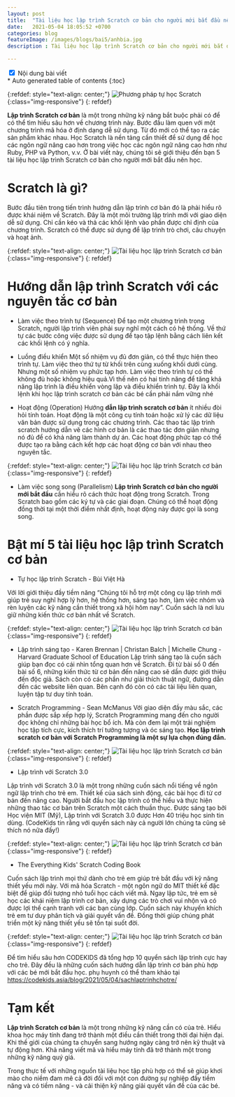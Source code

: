 ```yaml
---
layout: post
title:  "Tài liệu học lập trình Scratch cơ bản cho người mới bắt đầu nên học"
date:   2021-05-04 18:05:52 +0700
categories: blog
featureImage: /images/blogs/bai5/anhbia.jpg
description : Tài liệu học lập trình Scratch cơ bản cho người mới bắt đầu nên học

---
```


<nav class="toc" markdown="1">
    <input id="ac-toc" name="accordion-toc" type="checkbox" checked/>
    <label for="ac-toc">Nội dung bài viết</label>
    <div class="toc__menu" markdown="1">
    *  Auto generated table of contents
    {:toc}
    </div>
</nav>

{:refdef: style="text-align: center;"}
![Phương pháp tự học Scratch  ](/images/blogs/bai5/anhbia.jpg){:class="img-responsive"}
{: refdef}

<b>Lập trình Scratch cơ bản</b> là một trong những kỹ năng bắt buộc phải có để có thể tìm hiểu sâu hơn về chương trình này.  Bước đầu làm quen với một chương trình mã hóa ở định dạng dễ sử dụng. Từ đó mới có thể tạo ra các sản phẩm khác nhau. Học Scratch là nền tảng cần thiết để sử dụng để học các ngôn ngữ nâng cao hơn trong việc học các ngôn ngữ nâng cao hơn như Ruby, PHP và Python, v.v. Ở bài viết này, chúng tôi sẽ giới thiệu đến bạn 5 tài liệu học lập trình Scratch cơ bản cho người mới bắt đầu nên học.

# **Scratch là gì?**

Bước đầu tiên trong tiến trình hướng dẫn lập trình cơ bản đó là phải hiểu rõ được khái niệm về Scratch. Đây là một môi trường lập trình mới với giao diện dễ sử dụng. Chỉ cần kéo và thả các khối lệnh vào phần được chỉ định của chương trình. Scratch có thể được sử dụng để lập trình trò chơi, câu chuyện và hoạt ảnh.

{:refdef: style="text-align: center;"}
![Tài liệu học lập trình Scratch cơ bản  ](/images/blogs/bai5/1.jpg){:class="img-responsive"}
{: refdef}

# **Hướng dẫn lập trình Scratch với các nguyên tắc cơ bản**

- Làm việc theo trình tự (Sequence)
Để tạo một chương trình trong Scratch, người lập trình viên phải suy nghĩ một cách có hệ thống. Về thứ tự các bước công việc được sử dụng để tạo tập lệnh bằng cách liên kết các khối lệnh có ý nghĩa.

- Luồng điều khiển
Một số nhiệm vụ đủ đơn giản, có thể thực hiện theo trình tự. Làm việc theo thứ tự từ khối trên cùng xuống khối dưới cùng. Nhưng một số nhiệm vụ phức tạp hơn. Làm việc theo trình tự có thể không đủ hoặc không hiệu quả.Vì thế nên có hai tính năng để tăng khả năng lập trình là điều khiển vòng lặp và điều khiển trình tự. Đây là khối lệnh khi học lập trình scratch cơ bản các bé cần phải nắm vững nhé

- Hoạt động (Operation)
Hướng <b>dẫn lập trình scratch cơ bản</b> ít nhiều đòi hỏi tính toán. Hoạt động là một công cụ tính toán hoặc xử lý các dữ liệu văn bản được sử dụng trong các chương trình. Các thao tác lập trình scratch hướng dẫn vẽ các hình cơ bản là các thao tác đơn giản nhưng nó đủ để có khả năng làm thành dự án. Các hoạt động phức tạp có thể được tạo ra bằng cách kết hợp các hoạt động cơ bản với nhau theo nguyên tắc.

{:refdef: style="text-align: center;"}
![Tài liệu học lập trình Scratch cơ bản  ](/images/blogs/bai5/2.jpg){:class="img-responsive"}
{: refdef}

- Làm việc song song (Parallelism)
<b>Lập trình Scratch cơ bản cho người mới bắt đầu</b> cần hiểu rõ cách thức hoạt động trong Scratch. Trong Scratch bao gồm các ký tự và các giai đoạn. Chúng có thể hoạt động đồng thời tại một thời điểm nhất định, hoạt động này được gọi là song song. 

# **Bật mí 5 tài liệu học lập trình Scratch cơ bản**

- Tự học lập trình Scratch - Bùi Việt Hà

Với lời giới thiệu đầy tiềm năng “Chúng tôi hỗ trợ một công cụ lập trình mới giúp trẻ suy nghĩ hợp lý hơn, hệ thống hơn, sáng tạo hơn, làm việc nhóm và rèn luyện các kỹ năng cần thiết trong xã hội hôm nay”. Cuốn sách là nơi lưu giữ những kiến thức cơ bản nhất về Scratch.

{:refdef: style="text-align: center;"}
![Tài liệu học lập trình Scratch cơ bản  ](/images/blogs/bai5/3.jpg){:class="img-responsive"}
{: refdef}

- Lập trình sáng tạo - Karen Brennan | Christan Balch | Michelle Chung - Harvard Graduate School of Education
Lập trình sáng tạo là cuốn sách giúp bạn đọc có cái nhìn tổng quan hơn về Scratch. Đi từ bài số 0 đến bài số 6, những kiến thức từ cơ bản đến nâng cao sẽ dần được giới thiệu đến độc giả. Sách còn có các phần như giải thích thuật ngữ, đường dẫn đến các website liên quan. Bên cạnh đó còn có các tài liệu liên quan, luyện tập tư duy tính toán.

- Scratch Programming - Sean McManus
Với giao diện đầy màu sắc, các phần được sắp xếp hợp lý, Scratch Programming mang đến cho người đọc không chỉ những bài học bổ ích. Mà còn đem lại một trải nghiệm học tập tích cực, kích thích trí tưởng tượng và óc sáng tạo.<b> Học lập trình scratch cơ bản với Scratch Programming là một sự lựa chọn đúng đắn.</b>

{:refdef: style="text-align: center;"}
![Tài liệu học lập trình Scratch cơ bản  ](/images/blogs/bai5/4.jpg){:class="img-responsive"}
{: refdef}

- Lập trình với Scratch 3.0

Lập trình với Scratch 3.0 là một trong những cuốn sách nổi tiếng về ngôn ngữ lập trình cho trẻ em. Thiết kế của sách sinh động, các bài học đi từ cơ bản đến nâng cao. Người bắt đầu học lập trình có thể hiểu và thực hiện những thao tác cơ bản trên Scratch một cách thuần thục. Được sáng tạo bởi Học viện MIT (Mỹ), Lập trình với Scratch 3.0 được Hơn 40 triệu học sinh tin dùng. (CodeKids tin rằng với quyển sách này cả người lớn chúng ta cũng sẽ thích nó nữa đấy!) 

{:refdef: style="text-align: center;"}
![Tài liệu học lập trình Scratch cơ bản  ](/images/blogs/bai5/5.jpg){:class="img-responsive"}
{: refdef}

- The Everything Kids' Scratch Coding Book

Cuốn sách lập trình mọi thứ dành cho trẻ em giúp trẻ bắt đầu với kỹ năng thiết yếu mới này. Với mã hóa Scratch - một ngôn ngữ do MIT thiết kế đặc biệt để giúp đối tượng nhỏ tuổi học cách viết mã. Ngay lập tức, trẻ em sẽ học các khái niệm lập trình cơ bản, xây dựng các trò chơi vui nhộn và có được lợi thế cạnh tranh với các bạn cùng lớp. Cuốn sách này khuyến khích trẻ em tư duy phân tích và giải quyết vấn đề. Đồng thời giúp chúng phát triển một kỹ năng thiết yếu sẽ tồn tại suốt đời.

{:refdef: style="text-align: center;"}
![Tài liệu học lập trình Scratch cơ bản  ](/images/blogs/bai5/6.jpg){:class="img-responsive"}
{: refdef}

Để tìm hiểu sâu hơn CODEKIDS đã tổng hợp 10 quyển sách lập trình cực hay cho trẻ. Đây đều là những cuốn sách hướng dẫn lập trình cơ bản phù hợp với các bé mới bắt đầu học.  phụ huynh có thể tham khảo tại https://codekids.asia/blog/2021/05/04/sachlaptrinhchotre/

# **Tạm kết**

<b>Lập trình Scratch cơ bản</b> là một trong những kỹ năng cần có của trẻ. Hiểu khoa học máy tính đang trở thành một điều cần thiết trong thời đại hiện đại. Khi thế giới của chúng ta chuyển sang hướng ngày càng trở nên kỹ thuật và tự động hơn. Khả năng viết mã và hiểu máy tính đã trở thành một trong những kỹ năng quý giá.  

Trong thực tế với những nguồn tài liệu học tập phù hợp có thể sẽ giúp khơi mào cho niềm đam mê cả đời đối với một con đường sự nghiệp đầy tiềm năng và có tiềm năng - và cải thiện kỹ năng giải quyết vấn đề của các bé.
